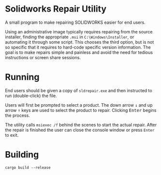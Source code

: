 # Solidworks Repair Utility

A small program to make repairing SOLIDWORKS easier for end users.

Using an administrative image typically requires repairing from the source installer, finding the appropriate `.msi` in `C:\Windows\Installer`, or automating it through some script. This chooses the third option, but is not so specific that it requires to hard-code specific version information. The goal is to make repairs simple and painless and avoid the need for tedious instructions or screen share sessions.

# Running

End users should be given a copy of `sldrepair.exe` and then instructed to run (double-click) the file.

Users will first be prompted to select a product. The down arrow <kbd>&downarrow;</kbd> and up arrow <kbd>&uparrow;</kbd> keys are used to select the product to repair. Clicking <kbd>Enter</kbd> begins the process. 

The utility calls `msiexec /f` behind the scenes to start the actual repair. After the repair is finished the user can close the console window or press `Enter` to exit.

# Building

`cargo build --release`

